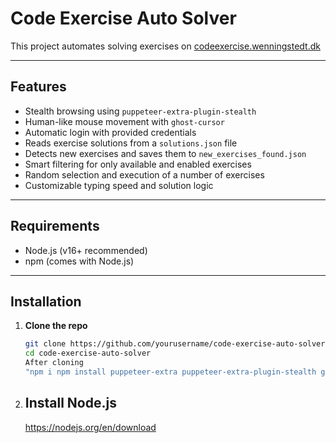 # Code Exercise Auto Solver

This project automates solving exercises on [codeexercise.wenningstedt.dk](https://codeexercise.wenningstedt.dk) 

---

## Features

- Stealth browsing using `puppeteer-extra-plugin-stealth`
- Human-like mouse movement with `ghost-cursor`
- Automatic login with provided credentials
- Reads exercise solutions from a `solutions.json` file
- Detects new exercises and saves them to `new_exercises_found.json`
- Smart filtering for only available and enabled exercises
- Random selection and execution of a number of exercises
- Customizable typing speed and solution logic

---

## Requirements

- Node.js (v16+ recommended)
- npm (comes with Node.js)

---

## Installation

1. **Clone the repo**
   ```bash
   git clone https://github.com/yourusername/code-exercise-auto-solver.git
   cd code-exercise-auto-solver
   After cloning
   "npm i npm install puppeteer-extra puppeteer-extra-plugin-stealth ghost-cursor" in console

2. ## Install Node.js
   https://nodejs.org/en/download
   

